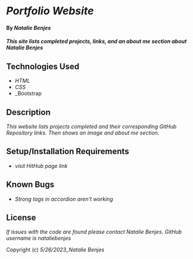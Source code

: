 # _Portfolio Website_

#### By _**Natalie Benjes**_

#### _This site lists completed projects, links, and an about me section about Natalie Benjes_

## Technologies Used

* _HTML_
* _CSS_
* _Bootstrap

## Description

_This website lists projects completed and their corresponding GitHub Repository links. Then shows an image and about me section._

## Setup/Installation Requirements

* _visit HitHub page link_



## Known Bugs

* _Strong tags in accordion aren't working_


## License

_If issues with the code are found please contact Natalie Benjes. GitHub username is nataliebenjes_

Copyright (c) _5/26/2023_Natalie Benjes_